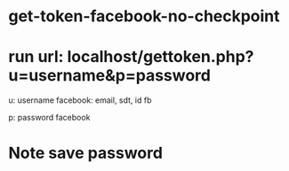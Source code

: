 # get-token-facebook-no-checkpoint
# run url: localhost/gettoken.php?u=username&p=password
u: username facebook: email, sdt, id fb

p: password facebook
# Note save password
